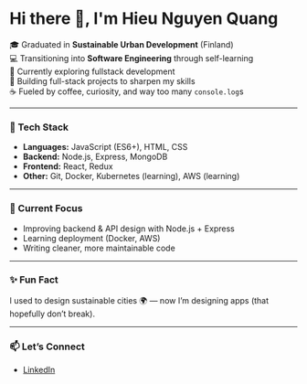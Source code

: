 # Hi there 👋, I'm Hieu Nguyen Quang 

🎓 Graduated in **Sustainable Urban Development** (Finland)  
💻 Transitioning into **Software Engineering** through self-learning  
🌱 Currently exploring fullstack development  
🚀 Building full-stack projects to sharpen my skills  
☕ Fueled by coffee, curiosity, and way too many `console.log`s  

---

### 🔧 Tech Stack  
- **Languages:** JavaScript (ES6+), HTML, CSS  
- **Backend:** Node.js, Express, MongoDB  
- **Frontend:** React, Redux  
- **Other:** Git, Docker, Kubernetes (learning), AWS (learning)  

---

### 📌 Current Focus  
- Improving backend & API design with Node.js + Express  
- Learning deployment (Docker, AWS)  
- Writing cleaner, more maintainable code  

---

### ✨ Fun Fact  
I used to design sustainable cities 🌍 — now I’m designing apps (that hopefully don’t break).  

---

### 📫 Let’s Connect  
- [LinkedIn](https://www.linkedin.com/in/quang-hieu/)  

